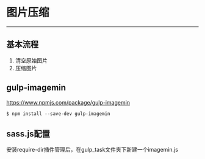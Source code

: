 # 图片压缩
---

## 基本流程

1. 清空原始图片
2. 压缩图片

## gulp-imagemin

https://www.npmjs.com/package/gulp-imagemin

```
$ npm install --save-dev gulp-imagemin
```

## sass.js配置

安装require-dir插件管理后，在gulp_task文件夹下新建一个imagemin.js

```js


```